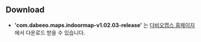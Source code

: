 ## Download
- **'com.dabeeo.maps.indoormap-v1.02.03-release'** 는 [다비오맵스 홈페이지](https://www.dabeeomaps.com/docs/android)에서 다운로드 받을 수 있습니다.

